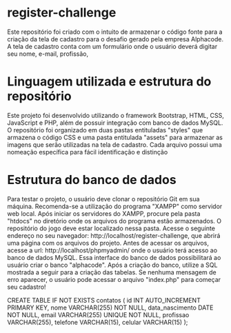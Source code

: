 # register-challenge

Este repositório foi criado com o intuito de armazenar o código fonte para a criação da tela de cadastro para o desafio gerado pela empresa Alphacode. A tela de cadastro conta com um formulário onde o usuário deverá digitar seu nome, e-mail, profissão,

# Linguagem utilizada e estrutura do repositório

Este projeto foi desenvolvido utilizando o framework Bootstrap, HTML, CSS, JavaScript e PHP, além de possuir integração com banco de dados MySQL. O repositório foi organizado em duas pastas entituladas "styles" que armazena o código CSS e uma pasta entitulada "assets" para armazenar as imagens que serão utilizadas na tela de cadastro. Cada arquivo possui uma nomeação específica para fácil identificação e distinção

# Estrutura do banco de dados

Para testar o projeto, o usuário deve clonar o repositório Git em sua máquina. Recomenda-se a utilização do programa "XAMPP" como servidor web local. Após iniciar os servidores do XAMPP, procure pela pasta "htdocs" no diretório onde os arquivos do programa estão armazenados. O repositório do jogo deve estar localizado nessa pasta. Acesse o seguinte endereço no seu navegador: http://localhost/register-challenge, que abrirá uma página com os arquivos do projeto. Antes de acessar os arquivos, acesse a url: http://localhost/phpmyadmin/ onde o usuário terá acesso ao banco de dados MySQL. Essa interface do banco de dados possibilitará ao usuário criar o banco "alphacode". Após a criação do banco, utilize a SQL mostrada a seguir para a criação das tabelas. Se nenhuma mensagem de erro aparecer, o usuário pode acessar o arquivo "index.php" para começar seu cadastro!

CREATE TABLE IF NOT EXISTS contatos (
    id INT AUTO_INCREMENT PRIMARY KEY,
    nome VARCHAR(255) NOT NULL,
    data_nascimento DATE NOT NULL,
    email VARCHAR(255) UNIQUE NOT NULL,
    profissao VARCHAR(255),
    telefone VARCHAR(15),
    celular VARCHAR(15)
);

